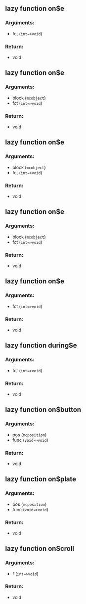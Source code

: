 ## lazy function on$e
### Arguments:
- fct (`int=>void`)
### Return:
- void




## lazy function on$e
### Arguments:
- block (`mcobject`)
- fct (`int=>void`)
### Return:
- void




## lazy function on$e
### Arguments:
- block (`mcobject`)
- fct (`int=>void`)
### Return:
- void




## lazy function on$e
### Arguments:
- block (`mcobject`)
- fct (`int=>void`)
### Return:
- void




## lazy function on$e
### Arguments:
- fct (`int=>void`)
### Return:
- void




## lazy function during$e
### Arguments:
- fct (`int=>void`)
### Return:
- void




## lazy function on$button
### Arguments:
- pos (`mcposition`)
- func (`void=>void`)
### Return:
- void




## lazy function on$plate
### Arguments:
- pos (`mcposition`)
- func (`void=>void`)
### Return:
- void




## lazy function onScroll
### Arguments:
- f (`int=>void`)
### Return:
- void






